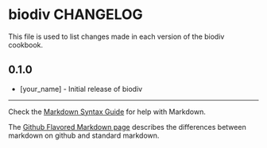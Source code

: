 biodiv CHANGELOG
================

This file is used to list changes made in each version of the biodiv cookbook.

0.1.0
-----
- [your_name] - Initial release of biodiv

- - -
Check the [Markdown Syntax Guide](http://daringfireball.net/projects/markdown/syntax) for help with Markdown.

The [Github Flavored Markdown page](http://github.github.com/github-flavored-markdown/) describes the differences between markdown on github and standard markdown.
